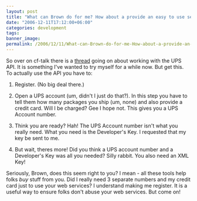 ```yaml
---
layout: post
title: "What can Brown do for me? How about a provide an easy to use service?"
date: "2006-12-11T17:12:00+06:00"
categories: development 
tags: 
banner_image: 
permalink: /2006/12/11/What-can-Brown-do-for-me-How-about-a-provide-an-easy-to-use-service
---
```


So over on cf-talk there is a <a href="http://www.houseoffusion.com/groups/CF-Talk/message.cfm/messageid:263530">thread</a> going on about working with the UPS API. It is something I've wanted to try myself for a while now. But get this. To actually use the API you have to:

1) Register. (No big deal there.)

2) Open a UPS account (um, didn't I just do that?). In this step you have to tell them how many packages you ship (um, none) and also provide a credit card. Will I be charged? Gee I hope not. This gives you a UPS Account number.

3) Think you are ready? Hah! The UPS Account number isn't what you really need. What you need is the Developer's Key. I requested that my key be sent to me.

4) But wait, theres more! Did you think a UPS account number and a Developer's Key was all you needed? Silly rabbit. You also need an XML Key! 

Seriously, Brown, does this seem right to you? I mean - all these tools help folks <i>buy</i> stuff from you. Did I really need 3 separate numbers and my credit card just to use your web services? I understand making me register. It is a useful way to ensure folks don't abuse your web services. But come on!